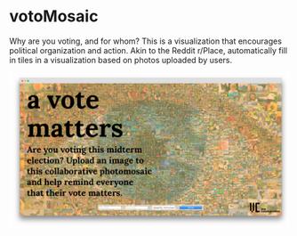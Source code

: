 # votoMosaic

Why are you voting, and for whom? This is a visualization that encourages political organization and action.
Akin to the Reddit r/Place, automatically fill in tiles in a visualization based on photos uploaded by users.

![mosaic](mockup.png)
